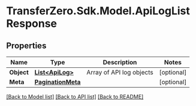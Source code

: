 
# TransferZero.Sdk.Model.ApiLogListResponse

## Properties

Name | Type | Description | Notes
------------ | ------------- | ------------- | -------------
**Object** | [**List&lt;ApiLog&gt;**](ApiLog.md) | Array of API log objects | [optional] 
**Meta** | [**PaginationMeta**](PaginationMeta.md) |  | [optional] 

[[Back to Model list]](../README.md#documentation-for-models)
[[Back to API list]](../README.md#documentation-for-api-endpoints)
[[Back to README]](../README.md)

